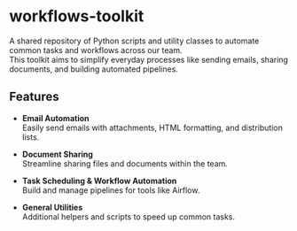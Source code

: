 # workflows-toolkit

A shared repository of Python scripts and utility classes to automate common tasks and workflows across our team.  
This toolkit aims to simplify everyday processes like sending emails, sharing documents, and building automated pipelines.

## Features

- **Email Automation**  
  Easily send emails with attachments, HTML formatting, and distribution lists.

- **Document Sharing**  
  Streamline sharing files and documents within the team.

- **Task Scheduling & Workflow Automation**  
  Build and manage pipelines for tools like Airflow.

- **General Utilities**  
  Additional helpers and scripts to speed up common tasks.

